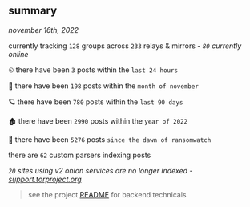 
## summary
_november 16th, 2022_

currently tracking `128` groups across `233` relays & mirrors - _`80` currently online_

⏲ there have been `3` posts within the `last 24 hours`

🦈 there have been `198` posts within the `month of november`

🪐 there have been `780` posts within the `last 90 days`

🏚 there have been `2990` posts within the `year of 2022`

🦕 there have been `5276` posts `since the dawn of ransomwatch`

there are `62` custom parsers indexing posts

_`20` sites using v2 onion services are no longer indexed - [support.torproject.org](https://support.torproject.org/onionservices/v2-deprecation/)_

> see the project [README](https://github.com/joshhighet/ransomwatch#ransomwatch--) for backend technicals
